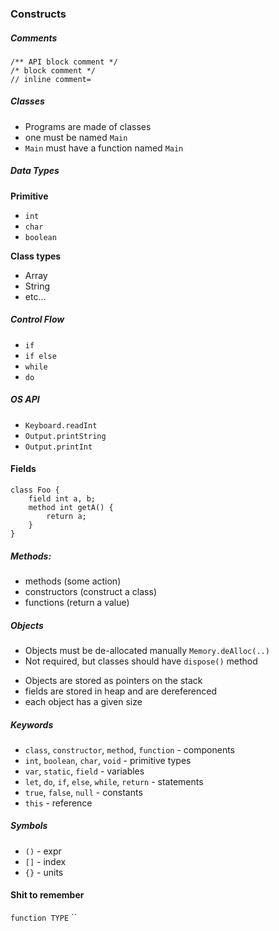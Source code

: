 ### Constructs
##### Comments
```
/** API block comment */
/* block comment */
// inline comment=
```

##### Classes
- Programs are made of classes
- one must be named `Main`
- `Main` must have a function named `Main`

##### Data Types
**Primitive**
- `int`
- `char`
- `boolean`

**Class types**
- Array
- String
- etc…

##### Control Flow
- `if`
- `if else`
- `while`
- `do`

##### OS API
- `Keyboard.readInt`
- `Output.printString`
- `Output.printInt`


#### Fields
```
class Foo {
	field int a, b;
	method int getA() {
		return a;
	}
}
```

##### Methods:
- methods (some action)
- constructors (construct a class)
- functions (return a value)

##### Objects

- Objects must be de-allocated manually `Memory.deAlloc(..)`
- Not required, but classes should have `dispose()` method

* Objects are stored as pointers on the stack
* fields are stored in heap and are dereferenced 
* each object has a given size


##### Keywords
- `class`, `constructor`, `method`, `function` - components
- `int`, `boolean`, `char`, `void` - primitive types
- `var`, `static`, `field` - variables
- `let`, `do`, `if`, `else`, `while`, `return` - statements
- `true`, `false`, `null` - constants
- `this` - reference

 ##### Symbols
- `()` - expr
- `[]` - index
- `{}` - units

#### Shit to remember
`function TYPE` 
``